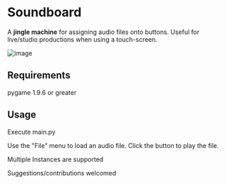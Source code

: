 # Soundboard
A **jingle machine** for assigning audio files onto buttons.
Useful for live/studio productions when using a touch-screen.

![image](https://github.com/ViciousSquid/Soundboard/assets/161540961/59eed635-109f-4318-9093-dd7790a863ef)


## Requirements

pygame 1.9.6 or greater


## Usage
Execute main.py

Use the "File" menu to load an audio file. Click the button to play the file. 

Multiple Instances are supported

Suggestions/contributions welcomed

